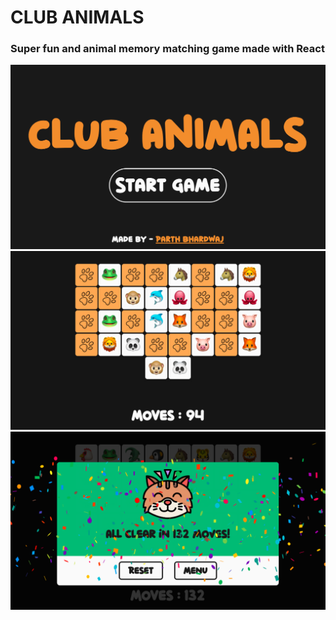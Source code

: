 # CLUB ANIMALS

### Super fun and animal memory matching game made with React


![Game Menu](https://github.com/RuntimeTerror10/club-animals/blob/main/src/assets/gameMenu.png?raw=true)
![Game Menu](https://github.com/RuntimeTerror10/club-animals/blob/main/src/assets/gamePlay.png?raw=true)
![Game Menu](https://github.com/RuntimeTerror10/club-animals/blob/main/src/assets/gameOver.png?raw=true)
